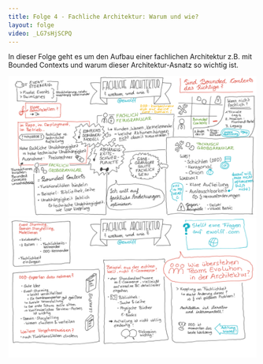 ```yaml
---
title: Folge 4 - Fachliche Architektur: Warum und wie?
layout: folge
video: _LG7sHjSCPQ
---
```


In dieser Folge geht es um den Aufbau einer fachlichen Architektur
z.B. mit Bounded Contexts und warum dieser Architektur-Asnatz so
wichtig ist.

![Sketchnote 1](folge4.png "Sketchnote")
![Sketchnote 2](folge4-1.png "Sketchnote")
